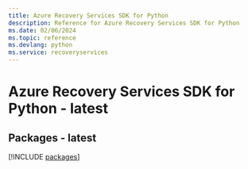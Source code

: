 ```yaml
---
title: Azure Recovery Services SDK for Python
description: Reference for Azure Recovery Services SDK for Python
ms.date: 02/06/2024
ms.topic: reference
ms.devlang: python
ms.service: recoveryservices
---
```

# Azure Recovery Services SDK for Python - latest
## Packages - latest
[!INCLUDE [packages](recovery-services-index.md)]